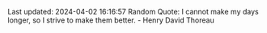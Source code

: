 Last updated: 2024-04-02 16:16:57
Random Quote: I cannot make my days longer, so I strive to make them better. - Henry David Thoreau